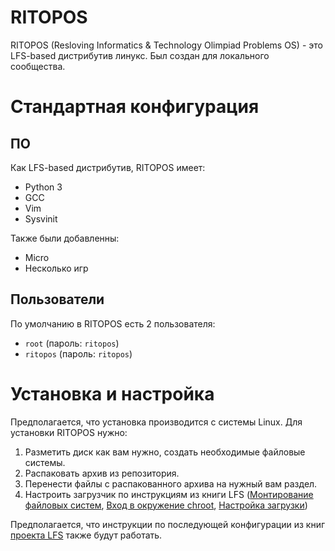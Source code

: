 # RITOPOS
RITOPOS (Resloving Informatics & Technology Olimpiad Problems OS) - это LFS-based дистрибутив линукс. Был создан для локального сообщества.

# Стандартная конфигурация
## ПО
Как LFS-based дистрибутив, RITOPOS имеет:
- Python 3
- GCC
- Vim
- Sysvinit

Также были добавленны:
- Micro
- Несколько игр

## Пользователи
По умолчанию в RITOPOS есть 2 пользователя:
- `root`     (пароль: `ritopos`)
- `ritopos`  (пароль: `ritopos`)

# Установка и настройка
Предполагается, что установка производится с системы Linux.
Для установки RITOPOS нужно:
1. Разметить диск как вам нужно, создать необходимые файловые системы.
2. Распаковать архив из репозитория.
3. Перенести файлы с распакованного архива на нужный вам раздел.
4. Настроить загрузчик по инструкциям из книги LFS ([Монтирование файловых систем](https://book.linuxfromscratch.ru/12.1/systemv/chapter07/kernfs.html), [Вход в окружение chroot](https://book.linuxfromscratch.ru/12.1/systemv/chapter07/chroot.html), [Настройка загрузки](https://book.linuxfromscratch.ru/12.1/systemv/chapter10/grub.html))

Предполагается, что инструкции по последующей конфигурации из книг [проекта LFS](https://www.linuxfromscratch.org/) также будут работать.

